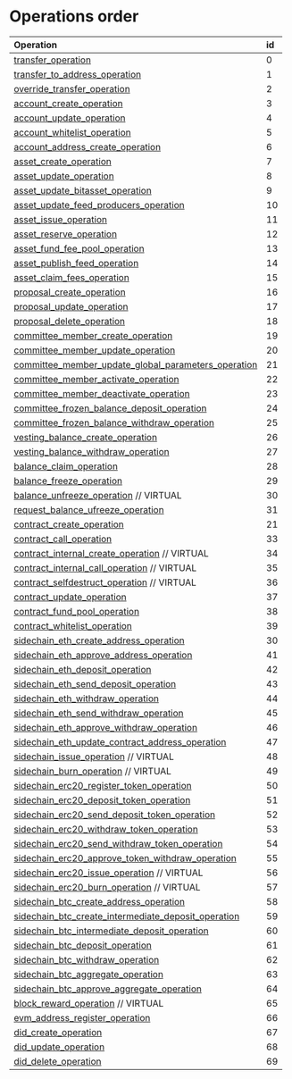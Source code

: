 # Operations order

| Operation | id |
| :--- | :--- |
|[transfer\_operation](asset-transfer.md#transfer_operation)|0|
|[transfer\_to\_address\_operation](asset-transfer.md#transfer_to_address_operation)|1|
|[override\_transfer\_operation](asset-transfer.md#override_transfer_operation)|2|
|[account\_create\_operation](account-management.md#account_create_operation)|3|
|[account\_update\_operation](account-management.md#account_update_operation)|4|
|[account\_whitelist\_operation](account-management.md#account_whitelist_operation)|5|
|[account\_address\_create\_operation](account-management.md#account_address_create_operation)|6|
|[asset\_create\_operation](asset-management.md#asset_create_operation)|7|
|[asset\_update\_operation](asset-management.md#asset_update_operation)|8|
|[asset\_update\_bitasset\_operation](asset-management.md#asset_update_bitasset_operation)|9|
|[asset\_update\_feed\_producers\_operation](asset-management.md#asset_update_feed_producers_operation)|10|
|[asset\_issue\_operation](asset-management.md#asset_issue_operation)|11|
|[asset\_reserve\_operation](asset-management.md#asset_reserve_operation)|12|
|[asset\_fund\_fee\_pool\_operation](asset-management.md#asset_fund_fee_pool_operation)|13|
|[asset\_publish\_feed\_operation](asset-management.md#asset_publish_feed_operation)|14|
|[asset\_claim\_fees\_operation](asset-management.md#asset_claim_fees_operation)|15|
|[proposal\_create\_operation](proposals.md#proposal_create_operation)|16|
|[proposal\_update\_operation](proposals.md#proposal_update_operation) |17|
|[proposal\_delete\_operation](proposals.md#proposal_delete_operation)|18|
|[committee\_member\_create\_operation](committee-member.md#committee_member_create_operation)|19|
|[committee\_member\_update\_operation](committee-member.md#committee_member_update_operation)|20|
|[committee\_member\_update\_global\_parameters\_operation](committee-member.md#committee_member_update_global_parameters_operation)|21|
|[committee\_member\_activate\_operation](committee-member.md#committee_member_activate_operation)|22|
|[committee\_member\_deactivate\_operation](committee-member.md#committee_member_deactivate_operation)|23|
|[committee\_frozen\_balance\_deposit\_operation](committee-member.md#committee_frozen_balance_deposit_operation)|24|
|[committee\_frozen\_balance\_withdraw\_operation](committee-member.md#committee_frozen_balance_withdraw_operation)|25|
|[vesting\_balance\_create\_operation](vesting-balances.md#vesting_balance_create_operation)|26|
|[vesting\_balance\_withdraw\_operation](vesting-balances.md#vesting_balance_withdraw_operation)|27|
|[balance\_claim\_operation](balance-object.md#balance_claim_operation)|28|
|[balance\_freeze\_operation](balance-object.md#balance_freeze_operation)|29|
|[balance\_unfreeze\_operation](balance-object.md#balance_unfreeze_operation) // VIRTUAL|30|
|[request\_balance\_ufreeze\_operation](balance-object.md#request_balance_unfreeze_operation) |31|
|[contract\_create\_operation](contracts.md#contract_create_operation)|21|
|[contract\_call\_operation](contracts.md#contract_call_operation)|33|
|[contract\_internal\_create\_operation](contracts.md#contract_internal_create_operation) // VIRTUAL|34|
|[contract\_internal\_call\_operation](contracts.md#contract_internal_call_operation) // VIRTUAL|35|
|[contract\_selfdestruct\_operation](contracts.md#contract_selfdestruct_operation) // VIRTUAL|36|
|[contract\_update\_operation](contracts.md#contract_update_operation)|37|
|[contract\_fund\_pool\_operation](contracts.md#contract_fund_pool_operation)|38|
|[contract\_whitelist\_operation](contracts.md#contract_whitelist_operation)|39|
|[sidechain\_eth\_create\_address\_operation](sidechain.md#sidechain_eth_create_address_operation)|30|
|[sidechain\_eth\_approve\_address\_operation](sidechain.md#sidechain_eth_approve_address_operation)|41|
|[sidechain\_eth\_deposit\_operation](sidechain.md#sidechain_eth_deposit_operation)|42|
|[sidechain\_eth\_send\_deposit\_operation](sidechain.md#sidechain_eth_send_deposit_operation)|43|
|[sidechain\_eth\_withdraw\_operation](sidechain.md#sidechain_eth_withdraw_operation)|44|
|[sidechain\_eth\_send\_withdraw\_operation](sidechain.md#sidechain_eth_send_withdraw_operation)|45|
|[sidechain\_eth\_approve\_withdraw\_operation](sidechain.md#sidechain_eth_approve_withdraw_operation)|46|
|[sidechain\_eth\_update\_contract\_address\_operation](sidechain.md#sidechain_eth_update_contract_address_operation)|47|
|[sidechain\_issue\_operation](sidechain.md#sidechain_issue_operation) // VIRTUAL|48|
|[sidechain\_burn\_operation](sidechain.md#sidechain_burn_operation) // VIRTUAL|49|
|[sidechain\_erc20\_register\_token\_operation](sidechain.md#sidechain_erc20_register_token_operation)|50|
|[sidechain\_erc20\_deposit\_token\_operation](sidechain.md#sidechain_erc20_deposit_token_operation)|51|
|[sidechain\_erc20\_send\_deposit\_token\_operation](sidechain.md#sidechain_erc20_send_deposit_operation)|52|
|[sidechain\_erc20\_withdraw\_token\_operation](sidechain.md#sidechain_erc20_withdraw_token_operation)|53|
|[sidechain\_erc20\_send\_withdraw\_token\_operation](sidechain.md#sidechain_erc20_send_withdraw_operation)|54|
|[sidechain\_erc20\_approve\_token\_withdraw\_operation](sidechain.md#sidechain_erc20_approve_token_withdraw_operation)|55|
|[sidechain\_erc20\_issue\_operation](sidechain.md#sidechain_erc20_issue_operation) // VIRTUAL|56|
|[sidechain\_erc20\_burn\_operation](sidechain.md#sidechain_erc20_burn_operation) // VIRTUAL|57|
|[sidechain\_btc\_create\_address\_operation](sidechain.md#sidechain_btc_create_address_operation)|58|
|[sidechain\_btc\_create\_intermediate\_deposit\_operation](sidechain.md#sidechain_btc_create_intermediate_deposit_operation)|59|
|[sidechain\_btc\_intermediate\_deposit\_operation](sidechain.md#sidechain_btc_intermediate_deposit_operation)|60|
|[sidechain\_btc\_deposit\_operation](sidechain.md#sidechain_btc_deposit_operation)|61|
|[sidechain\_btc\_withdraw\_operation](sidechain.md#sidechain_btc_withdraw_operation)|62|
|[sidechain\_btc\_aggregate\_operation](sidechain.md#sidechain_btc_aggregate_operation)|63|
|[sidechain\_btc\_approve\_aggregate\_operation](sidechain.md#sidechain_btc_approve_aggregate_operation)|64|
|[block\_reward\_operation](block-reward.md#block_reward_operation) // VIRTUAL|65|
|[evm\_address\_register\_operation](account-management.md#evm_address_register_operation)|66|
|[did\_create\_operation](did.md#didcreateoperation)|67|
|[did\_update\_operation](did.md#didupdateoperation)|68|
|[did\_delete\_operation](did.md#diddeleteoperation)|69|
